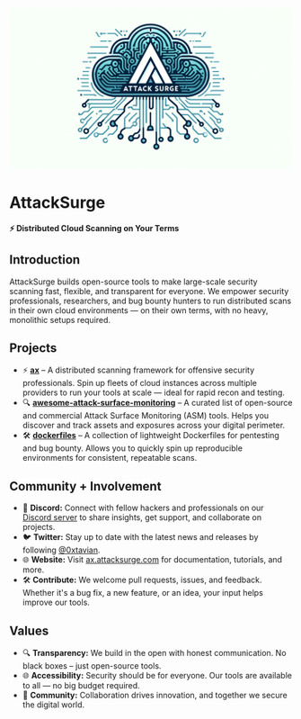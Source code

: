 <div align="center">
  <img src="https://raw.githubusercontent.com/attacksurge/.github/main/attacksurge.png" alt="AttackSurge banner"/>
</div>

# AttackSurge

**⚡ Distributed Cloud Scanning on Your Terms**

## Introduction
AttackSurge builds open-source tools to make large-scale security scanning fast, flexible, and transparent for everyone. We empower security professionals, researchers, and bug bounty hunters to run distributed scans in their own cloud environments — on their own terms, with no heavy, monolithic setups required.

## Projects
- ⚡ **[ax](https://github.com/attacksurge/ax)** – A distributed scanning framework for offensive security professionals. Spin up fleets of cloud instances across multiple providers to run your tools at scale — ideal for rapid recon and testing.
- 🔍 **[awesome-attack-surface-monitoring](https://github.com/attacksurge/awesome-attack-surface-monitoring)** – A curated list of open-source and commercial Attack Surface Monitoring (ASM) tools. Helps you discover and track assets and exposures across your digital perimeter.
- 🛠️ **[dockerfiles](https://github.com/attacksurge/dockerfiles)** – A collection of lightweight Dockerfiles for pentesting and bug bounty. Allows you to quickly spin up reproducible environments for consistent, repeatable scans.

## Community + Involvement
- 🤝 **Discord:** Connect with fellow hackers and professionals on our [Discord server](https://discord.gg/KYcD5E4qjU) to share insights, get support, and collaborate on projects.
- 🐦 **Twitter:** Stay up to date with the latest news and releases by following [@0xtavian](https://x.com/0xtavian).
- 🌐 **Website:** Visit [ax.attacksurge.com](https://ax.attacksurge.com) for documentation, tutorials, and more.
- 🛠️ **Contribute:** We welcome pull requests, issues, and feedback. Whether it's a bug fix, a new feature, or an idea, your input helps improve our tools. 

## Values
- 🔍 **Transparency:** We build in the open with honest communication. No black boxes – just open-source tools.
- 🌐 **Accessibility:** Security should be for everyone. Our tools are available to all — no big budget required.
- 🤝 **Community:** Collaboration drives innovation, and together we secure the digital world.
